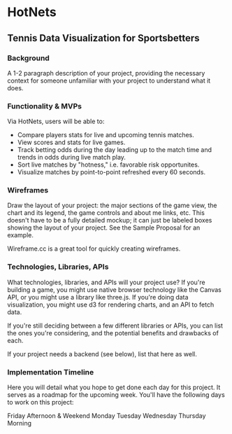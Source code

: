 # HotNets
## Tennis Data Visualization for Sportsbetters 

### Background
A 1-2 paragraph description of your project, providing the necessary context for someone unfamiliar with your project to understand what it does.

### Functionality & MVPs


Via HotNets, users will be able to:

* Compare players stats for live and upcoming tennis matches.
* View scores and stats for live games.
* Track betting odds during the day leading up to the match time and trends in odds during live match play.
* Sort live matches by "hotness," i.e. favorable risk opportunites.
* Visualize matches by point-to-point refreshed every 60 seconds.


### Wireframes
Draw the layout of your project: the major sections of the game view, the chart and its legend, the game controls and about me links, etc. This doesn't have to be a fully detailed mockup; it can just be labeled boxes showing the layout of your project. See the Sample Proposal for an example.

Wireframe.cc is a great tool for quickly creating wireframes.

### Technologies, Libraries, APIs
What technologies, libraries, and APIs will your project use? If you're building a game, you might use native browser technology like the Canvas API, or you might use a library like three.js. If you're doing data visualization, you might use d3 for rendering charts, and an API to fetch data.

If you're still deciding between a few different libraries or APIs, you can list the ones you're considering, and the potential benefits and drawbacks of each.

If your project needs a backend (see below), list that here as well.

### Implementation Timeline
Here you will detail what you hope to get done each day for this project. It serves as a roadmap for the upcoming week. You'll have the following days to work on this project:

Friday Afternoon & Weekend
Monday
Tuesday
Wednesday
Thursday Morning